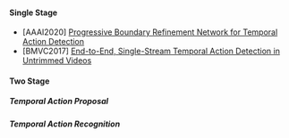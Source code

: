 #### Single Stage

- [AAAI2020] [Progressive Boundary Refinement Network for Temporal Action Detection](https://ojs.aaai.org//index.php/AAAI/article/view/6829)
- [BMVC2017] [End-to-End, Single-Stream Temporal Action
Detection in Untrimmed Videos](http://vision.stanford.edu/pdf/buch2017bmvc.pdf)

#### Two Stage
##### Temporal Action Proposal

##### Temporal Action Recognition
